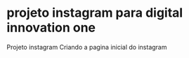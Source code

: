 # projeto instagram para digital innovation one
Projeto instagram
Criando a pagina inicial do instagram